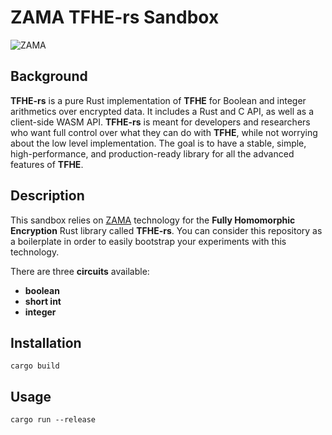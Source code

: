 # ZAMA TFHE-rs Sandbox

![ZAMA](https://801304998-files.gitbook.io/~/files/v0/b/gitbook-x-prod.appspot.com/o/spaces%2FZTH0QvT3qRVMHlneX3h5%2Fuploads%2Fgit-blob-38a3bd421919d4950aa21f138757da7b54532f87%2Ftfhe-rs-doc-home.png?alt=media "ZAMA")

## Background

**TFHE-rs** is a pure Rust implementation of **TFHE** for Boolean and integer arithmetics over encrypted data. It includes a Rust and C API, as well as a client-side WASM API.
**TFHE-rs** is meant for developers and researchers who want full control over what they can do with **TFHE**, while not worrying about the low level implementation.
The goal is to have a stable, simple, high-performance, and production-ready library for all the advanced features of **TFHE**.

## Description

This sandbox relies on [ZAMA](https://www.zama.ai/) technology for the **Fully Homomorphic Encryption** Rust library called **TFHE-rs**.
You can consider this repository as a boilerplate in order to easily bootstrap your experiments with this technology.

There are three **circuits** available:

* **boolean**
* **short int**
* **integer**

## Installation

```console
cargo build
```

## Usage

```console
cargo run --release
```
